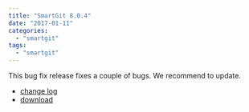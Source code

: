 ```yaml
---
title: "SmartGit 8.0.4"
date: "2017-01-11"
categories: 
  - "smartgit"
tags: 
  - "smartgit"
---
```


This bug fix release fixes a couple of bugs. We recommend to update.

- [change log](http://www.syntevo.com/smartgit/changelog.txt)
- [download](http://www.syntevo.com/smartgit/download)
